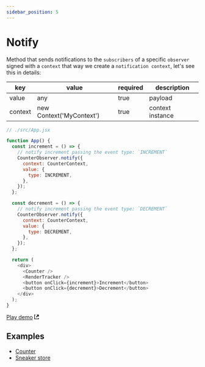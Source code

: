 ```yaml
---
sidebar_position: 5
---
```


# Notify
Method that sends notifications to the `subscribers` of a specific `observer` signed with a `context` that way we create a `notification context`, let's see this in details:
  
  | key     | value   | required | description                       |
|---------|---------|----------|-----------------------------------|
| value   | any     | true     | payload |
| context | new Context('MyContext') | true     | context instance                |
  

```javascript
// ./src/App.jsx

function App() {
  const increment = () => {
    // notify increment passing the event type: `INCREMENT`
    CounterObserver.notify({
      context: CounterContext, 
      value: {
        type: INCREMENT,
      },
    });
  };

  const decrement = () => {
    // notify increment passing the event type: `DECREMENT`
    CounterObserver.notify({
      context: CounterContext, 
      value: {
        type: DECREMENT,
      },
    });
  };

  return (
    <div>
      <Counter />
      <RenderTracker />
      <button onClick={increment}>Increment</button>
      <button onClick={decrement}>Decrement</button>
    </div>
  );
}
```
[Play demo](https://stackblitz.com/~/github.com/Maxtermax/hermes-io-counter-demo) <svg viewBox="0 0 8 8" width="12" aria-hidden="true" focusable="false" fill="currentColor" xmlns="http://www.w3.org/2000/svg" class="StyledIconBase-sc-ea9ulj-0 kvMjKH"><path d="M0 0v8h8V6H7v1H1V1h1V0H0zm4 0 1.5 1.5L3 4l1 1 2.5-2.5L8 4V0H4z"></path></svg>

## Examples
- [Counter](https://stackblitz.com/~/github.com/Maxtermax/hermes-io-counter-demo)
- [Sneaker store](https://sneaker-store-1.vercel.app)


